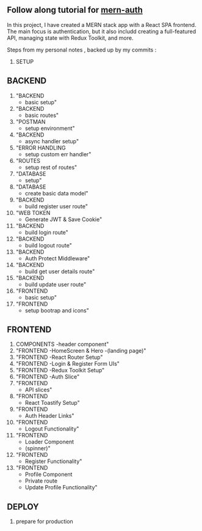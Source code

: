 ## Follow along tutorial for [mern-auth](https://www.youtube.com/watch?v=R4AhvYORZRY&t=202s) 

In this project, I have created a MERN stack app with a React SPA frontend. The main focus is authentication, but it also includd creating a full-featured API, managing state with Redux Toolkit, and more.

Steps from my personal notes , backed up by my commits : 
1. SETUP
## BACKEND
1. "BACKEND
    - basic setup"
1. "BACKEND
    - basic routes"
1. "POSTMAN
    - setup environment"
1. "BACKEND
    - async handler setup"
1. "ERROR HANDLING
    - setup custom err handler"
1. "ROUTES
    - setup rest of routes"
1. "DATABASE
    - setup"
1. "DATABASE
    - create basic data model"
1. "BACKEND
    - build register user route"
1. "WEB TOKEN
    - Generate JWT & Save Cookie"
1. "BACKEND
    - build login route"
1. "BACKEND
    - build logout route"
1. "BACKEND
    - Auth Protect Middleware"
1. "BACKEND
    - build get user details route"
1. "BACKEND
    - build update user route"
1. "FRONTEND
    - basic setup"
1. "FRONTEND
    - setup bootrap and icons"
## FRONTEND
1. COMPONENTS
    -header component"
1. "FRONTEND
    -HomeScreen & Hero
    -(landing page)"
1. "FRONTEND
    -React Router Setup"
1. "FRONTEND
    -Login & Register Form UIs"
1. "FRONTEND
    -Redux Toolkit Setup"
1. "FRONTEND
    -Auth Slice"
1. "FRONTEND
    - API slices"
1. "FRONTEND
    - React Toastify Setup"
1. "FRONTEND
    - Auth Header Links"
1. "FRONTEND
    - Logout Functionality"
1. "FRONTEND
    - Loader Component 
    - (spinner)"
1. "FRONTEND
    - Register Functionality"
1. "FRONTEND
    - Profile Component
    - Private route
    - Update Profile Functionality"
## DEPLOY
1. prepare for production